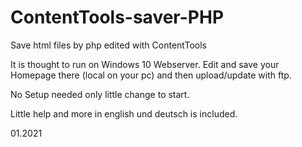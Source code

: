 # ContentTools-saver-PHP
Save html files by php edited with ContentTools

It is thought to run on Windows 10 Webserver.
Edit and save your Homepage there (local on your pc) and then upload/update with ftp.

No Setup needed only little change to start.

Little help and more in english und deutsch is included.


01.2021
